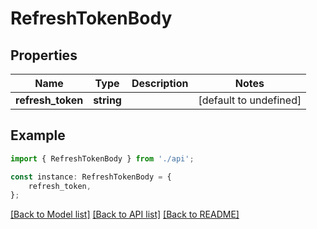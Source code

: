 # RefreshTokenBody


## Properties

Name | Type | Description | Notes
------------ | ------------- | ------------- | -------------
**refresh_token** | **string** |  | [default to undefined]

## Example

```typescript
import { RefreshTokenBody } from './api';

const instance: RefreshTokenBody = {
    refresh_token,
};
```

[[Back to Model list]](../README.md#documentation-for-models) [[Back to API list]](../README.md#documentation-for-api-endpoints) [[Back to README]](../README.md)
